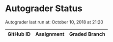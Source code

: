 # Autograder Status
Autograder last run at: October 10, 2018 at 21:20

| GitHub ID | Assignment | Graded Branch |
|-----------|------------|---------------|
